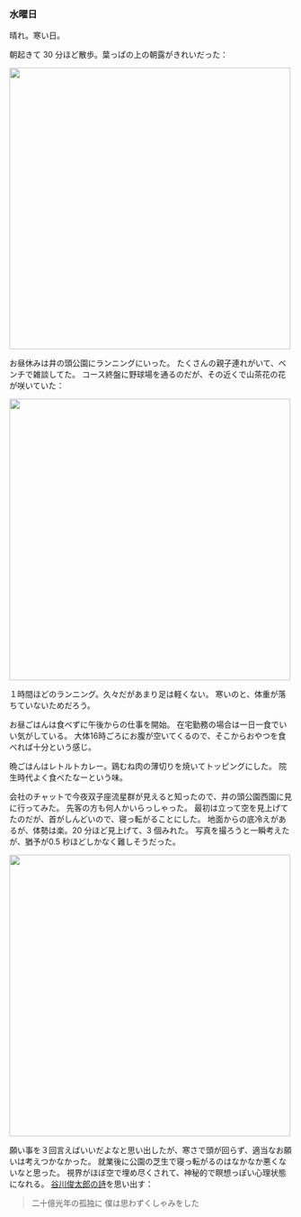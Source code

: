 ### 水曜日

晴れ。寒い日。

朝起きて 30 分ほど散歩。葉っぱの上の朝露がきれいだった：

<img src="https://i.imgur.com/id0tQps.jpg" width="500">

お昼休みは井の頭公園にランニングにいった。
たくさんの親子連れがいて、ベンチで雑談してた。
コース終盤に野球場を通るのだが、その近くで山茶花の花が咲いていた：

<img src="https://i.imgur.com/B1YnZoO.jpg" width="500">

１時間ほどのランニング。久々だがあまり足は軽くない。
寒いのと、体重が落ちていないためだろう。

お昼ごはんは食べずに午後からの仕事を開始。
在宅勤務の場合は一日一食でいい気がしている。
大体16時ごろにお腹が空いてくるので、そこからおやつを食べれば十分という感じ。

晩ごはんはレトルトカレー。鶏むね肉の薄切りを焼いてトッピングにした。
院生時代よく食べたなーという味。

会社のチャットで今夜双子座流星群が見えると知ったので、井の頭公園西園に見に行ってみた。
先客の方も何人かいらっしゃった。
最初は立って空を見上げてたのだが、首がしんどいので、寝っ転がることにした。
地面からの底冷えがあるが、体勢は楽。20 分ほど見上げて、3 個みれた。
写真を撮ろうと一瞬考えたが、猶予が0.5 秒ほどしかなく難しそうだった。

<img src="https://i.imgur.com/FJFMKEN.jpg" width="500">

願い事を３回言えばいいだよなと思い出したが、寒さで頭が回らず、適当なお願いは考えつかなかった。
就業後に公園の芝生で寝っ転がるのはなかなか悪くないなと思った。
視界がほぼ空で埋め尽くされて、神秘的で瞑想っぽい心理状態になれる。
[谷川俊太郎の詩](http://www.poetry.ne.jp/zamboa_ex/tanikawa/)を思い出す：

> 二十億光年の孤独に
僕は思わずくしゃみをした